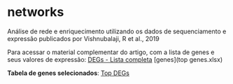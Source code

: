 # networks

Análise de rede e enriquecimento utilizando os dados de sequenciamento e expressão publicados por Vishnubalaji, R et al., 2019

Para acessar o material complementar do artigo, com a lista de genes e seus valores de expressão: [DEGs - Lista completa](https://github.com/gabrep/networks/raw/refs/heads/main/DEGs%20full%20list.XLSX)
[genes](top genes.xlsx)

**Tabela de genes selecionados**: [Top DEGs](https://github.com/gabrep/networks/raw/refs/heads/main/top%20genes.xlsx)

